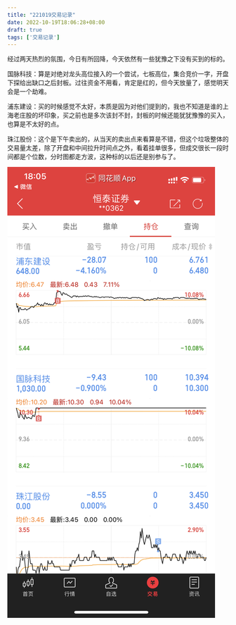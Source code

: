 ```yaml
---
title: "221019交易记录"
date: 2022-10-19T18:06:28+08:00
draft: true
tags: ['交易记录']
---
```


经过两天热烈的氛围，今日有所回降，今天依然有一些犹豫之下没有买到的标的。

国脉科技：算是对绝对龙头高位接入的一个尝试，七板高位，集合竞价一字，开盘下探给出缺口之后封板。过往资金不用看，肯定是红的，但今天放量了，感觉明天会是一个劫难。

浦东建设：买的时候感觉不太好，本质是因为对他们提到的，我也不知道是谁的上海老庄股的坏印象，买之前也是多次该封不封，封板的时候还能犹犹豫豫的买入，也算是不太好的点。

珠江股份：这个是下午卖出的，从当天的卖出点来看算是不错，但这个垃圾整体的交易量太差，除了开盘和中间拉升时间点之外，看着挂单很多，但成交很长一段时间都是个位数，分时图都走方波，这种标的以后还是别参与了。

![images](/static/images/221019/IMG_0574.PNG)

